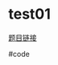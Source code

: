 # test01
[题目链接](https://github.com/cuishicheng/Big-Data-and-Cloud-Computing/tree/main?tab=readme-ov-file)

#code
